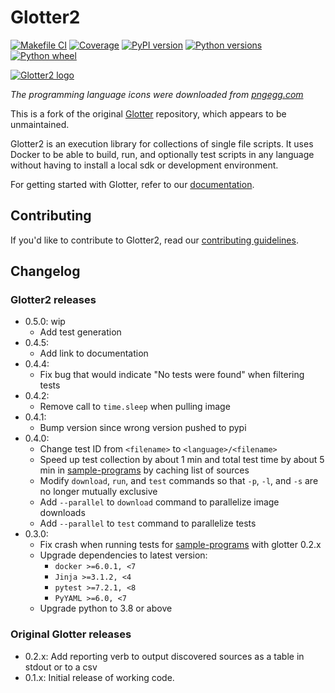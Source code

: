 # Glotter2

[![Makefile CI](https://github.com/rzuckerm/glotter2/actions/workflows/makefile.yml/badge.svg)](https://github.com/rzuckerm/glotter2/actions/workflows/makefile.yml)
[![Coverage](https://rzuckerm.github.io/glotter2/badge.svg)](https://rzuckerm.github.io/glotter2/html_cov)
[![PyPI version](https://img.shields.io/pypi/v/glotter2)](https://pypi.org/project/glotter2)
[![Python versions](https://img.shields.io/pypi/pyversions/glotter2)](https://pypi.org/project/glotter2)
[![Python wheel](https://img.shields.io/pypi/wheel/glotter2)](https://pypi.org/project/glotter2)

[![Glotter2 logo](https://rzuckerm.github.io/glotter2/_static/glotter2_small.png)](https://rzuckerm.github.io/glotter2/)

*The programming language icons were downloaded from [pngegg.com](https://www.pngegg.com/)*

This is a fork of the original [Glotter](https://github.com/auroq/glotter) repository, which
appears to be unmaintained.

Glotter2 is an execution library for collections of single file scripts. It uses Docker to be able to build, run, and optionally test scripts in any language without having to install a local sdk or development environment.

For getting started with Glotter, refer to our [documentation](https://rzuckerm.github.io/glotter2/).

## Contributing

If you'd like to contribute to Glotter2, read our [contributing guidelines](./CONTRIBUTING.md).

## Changelog

### Glotter2 releases

* 0.5.0: wip
  * Add test generation
* 0.4.5:
  * Add link to documentation
* 0.4.4:
  * Fix bug that would indicate "No tests were found" when filtering tests
* 0.4.2:
  * Remove call to `time.sleep` when pulling image
* 0.4.1:
  * Bump version since wrong version pushed to pypi
* 0.4.0:
  * Change test ID from `<filename>` to `<language>/<filename>`
  * Speed up test collection by about 1 min and total test time by about
    5 min in [sample-programs][sample-programs] by caching list of sources
  * Modify `download`, `run`, and `test` commands so that `-p`, `-l`, and
    `-s` are no longer mutually exclusive
  * Add `--parallel` to `download` command to parallelize image downloads
  * Add `--parallel` to `test` command to parallelize tests
* 0.3.0:
  * Fix crash when running tests for [sample-programs][sample-programs]
    with glotter 0.2.x
  * Upgrade dependencies to latest version:
    * `docker >=6.0.1, <7`
    * `Jinja >=3.1.2, <4`
    * `pytest >=7.2.1, <8`
    * `PyYAML >=6.0, <7`
  * Upgrade python to 3.8 or above

### Original Glotter releases

* 0.2.x: Add reporting verb to output discovered sources as a table in stdout or to a csv
* 0.1.x: Initial release of working code.

[sample-programs]: https://github.com/TheRenegadeCoder/sample-programs
